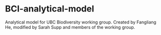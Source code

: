 # BCI-analytical-model
Analytical model for UBC Biodiversity working group. Created by Fangliang He, modified by Sarah Supp and members of the working group.
